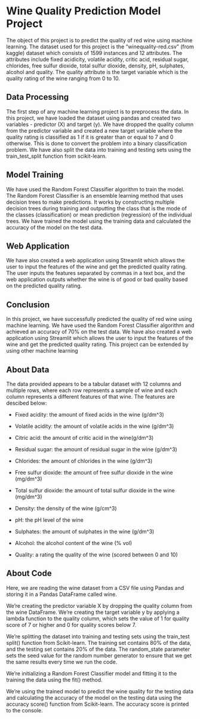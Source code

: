 # Wine Quality Prediction Model Project

The object of this project is to predict the quality of red wine using machine learning. 
The dataset used for this project is the “winequality-red.csv” (from kaggle) dataset which consists of 1599 instances and 12 attributes. 
The attributes include fixed acidicity, volatile acidity, critic acid, residual sugar, chlorides, free sulfur dioxide, total sulfur dioxide, 
density, pH, sulphates, alcohol and quality. The quality attribute is the target variable which is the quality rating of the wine ranging from 0 to 10.

## Data Processing

The first step of any machine learning project is to preprocess the data. In this project, we have loaded the dataset using pandas and created 
two variables - predictor (X) and target (y). We have dropped the quality column from the predictor variable and created a new target variable 
where the quality rating is classified as 1 if it is greater than or equal to 7 and 0 otherwise. This is done to convert the problem into a binary 
classification problem. We have also split the data into training and testing sets using the train_test_split function from scikit-learn.

## Model Training

We have used the Random Forest Classifier algorithm to train the model. The Random Forest Classifier is an ensemble learning method that uses 
decision trees to make predictions. It works by constructing multiple decision trees during training and outputting the class that is the mode 
of the classes (classification) or mean prediction (regression) of the individual trees. We have trained the model using the training data and 
calculated the accuracy of the model on the test data.

## Web Application

We have also created a web application using Streamlit which allows the user to input the features of the wine and get the predicted quality 
rating. The user inputs the features separated by commas in a text box, and the web application outputs whether the wine is of good or bad quality 
based on the predicted quality rating.

## Conclusion

In this project, we have successfully predicted the quality of red wine using machine learning. We have used the Random Forest Classifier algorithm 
and achieved an accuracy of 70% on the test data. We have also created a web application using Streamlit which allows the user to input the features 
of the wine and get the predicted quality rating. This project can be extended by using other machine learning

## About Data

The data provided appears to be a tabular dataset with 12 columns and multiple rows, where each row represents a sample of wine and each column represents 
a different features of that wine. The features are descibed below:

- Fixed acidity: the amount of fixed acids in the wine (g/dm^3)

- Volatile acidity: the amount of volatile acids in the wine (g/dm^3)

- Citric acid: the amount of critic acid in the wine(g/dm^3)

- Residual sugar: the amount of residual sugar in the wine (g/dm^3)

- Chlorides: the amount of chlorides in the wine (g/dm^3)

- Free sulfur dioxide: the amount of free sulfur dioxide in the wine (mg/dm^3)

- Total sulfur dioxide: the amount of total sulfur dioxide in the wine (mg/dm^3)

- Density: the density of the wine (g/cm^3)

- pH: the pH level of the wine

- Sulphates: the amount of sulphates in the wine (g/dm^3)

- Alcohol: the alcohol content of the wine (% vol)

- Quality: a rating the quality of the wine (scored between 0 and 10)

## About Code

Here, we are reading the wine dataset from a CSV file using Pandas and storing it in a Pandas DataFrame called wine. 

We’re creating the predictor variable X by dropping the quality column from the wine DataFrame. We’re creating the target variable 
y by applying a lambda function to the quality column, which sets the value of 1 for quality score of 7 or higher and 0 for quality scores below 7.

We’re splitting the dataset into training and testing sets using the train_test split() function from Scikit-learn. The training set contains 80% 
of the data, and the testing set contains 20% of the data. The random_state parameter sets the seed value for the random number generator to ensure 
that we get the same results every time we run the code.

We’re initializing a Random Forest Classifier model and fitting it to the training the data using the fit() method. 

We’re using the trained model to predict the wine quality for the testing data and calculating the accuracy of the model on the testing data using 
the accuracy score() function from Scikit-learn. The accuracy score is printed to the console.
